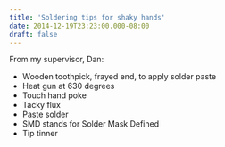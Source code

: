 ```yaml
---
title: 'Soldering tips for shaky hands'
date: 2014-12-19T23:23:00.000-08:00
draft: false
---
```


From my supervisor, Dan:  
  

*   Wooden toothpick, frayed end, to apply solder paste
*   Heat gun at 630 degrees
*   Touch hand poke
*   Tacky flux
*   Paste solder
*   SMD stands for Solder Mask Defined
*   Tip tinner